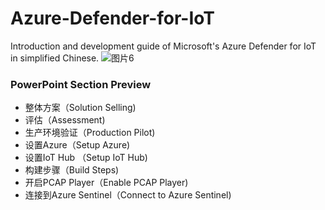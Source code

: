 # Azure-Defender-for-IoT
Introduction and development guide of Microsoft's Azure Defender for IoT in simplified Chinese.
![图片6](https://user-images.githubusercontent.com/56233967/127286472-508268e5-844b-4350-a9cd-15e372fcf9f2.png)


### PowerPoint Section Preview
* 整体方案（Solution Selling)
* 评估（Assessment)
* 生产环境验证（Production Pilot)
* 设置Azure（Setup Azure)
* 设置IoT Hub （Setup IoT Hub)
* 构建步骤（Build Steps)
* 开启PCAP Player（Enable PCAP Player)
* 连接到Azure Sentinel（Connect to Azure Sentinel)
